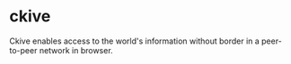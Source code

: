 # ckive
Ckive enables access to the world's information without border in a peer-to-peer network in browser. 
